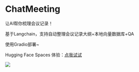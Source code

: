# ChatMeeting

让AI帮你梳理会议记录！

基于Langchain，支持自动整理会议记录大纲+本地向量数据库+QA

使用Gradio部署~

Hugging Face Spaces 体验：[点我试试](https://huggingface.co/spaces/Iris/ChatMeeting)

![](C:\Users\86139\Desktop\image-20230606182716722.png)

